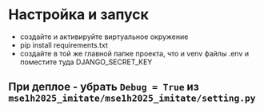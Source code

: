 # Настройка и запуск

- создайте и активируйте виртуальное окружение
- pip install requirements.txt
- создайте в той же главной папке проекта, что и venv файлы .env и поместите туда DJANGO_SECRET_KEY

## При деплое - убрать `Debug = True` из `mse1h2025_imitate/mse1h2025_imitate/setting.py`
